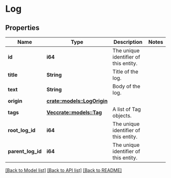 # Log

## Properties

Name | Type | Description | Notes
------------ | ------------- | ------------- | -------------
**id** | **i64** | The unique identifier of this entity. | 
**title** | **String** | Title of the log. | 
**text** | **String** | Body of the log. | 
**origin** | [**crate::models::LogOrigin**](LogOrigin.md) |  | 
**tags** | [**Vec<crate::models::Tag>**](Tag.md) | A list of Tag objects. | 
**root_log_id** | **i64** | The unique identifier of this entity. | 
**parent_log_id** | **i64** | The unique identifier of this entity. | 

[[Back to Model list]](../README.md#documentation-for-models) [[Back to API list]](../README.md#documentation-for-api-endpoints) [[Back to README]](../README.md)


